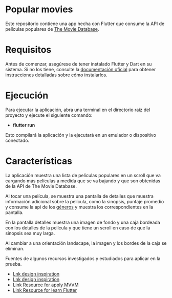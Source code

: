 # Popular movies

Este repositorio contiene una app hecha con Flutter que consume la API de películas populares de [The Movie Database](https://developers.themoviedb.org/3/movies/get-popular-movies.).

# Requisitos
Antes de comenzar, asegúrese de tener instalado Flutter y Dart en su sistema. Si no los tiene, consulte la [documentación oficial](https://docs.flutter.dev/get-started/install) para obtener instrucciones detalladas sobre cómo instalarlos.

# Ejecución
Para ejecutar la aplicación, abra una terminal en el directorio raíz del proyecto y ejecute el siguiente comando:

- **flutter run**

Esto compilará la aplicación y la ejecutará en un emulador o dispositivo conectado.

# Características
La aplicación muestra una lista de películas populares en un scroll que va cargando más películas a medida que se va bajando y que son obtenidas de la API de The Movie Database.

Al tocar una película, se muestra una pantalla de detalles que muestra información adicional sobre la película, como la sinopsis, puntaje promedio y consume la api de los [géneros](https://developers.themoviedb.org/3/genres/get-movie-list) y muestra los correspondientes en la pantalla.

En la pantalla detalles muestra una imagen de fondo y una caja bordeada con los detalles de la película y que tiene un scroll en caso de que la sinopsis sea muy larga.

Al cambiar a una orientación landscape, la imagen y los bordes de la caja se eliminan.

Fuentes de algunos recursos investigados y estudiados para aplicar en la prueba. 
- [Lnk design inspiration](https://stripo.email/en/demo/?template=1141455&project=386966&guid=72c248b1-b891-4a2e-820b-879e4f3db2a8)
- [Lnk design inspiration](https://dribbble.com/shots/7365479-Movies-App)
- [Link Resource for apply MVVM](https://www.youtube.com/watch?v=W1e7d3cvnRo&t=2s)
- [Link Resource for learn Flutter](https://www.udemy.com/course/flutter-ios-android-fernando-herrera/learn/lecture/18737232#content)

